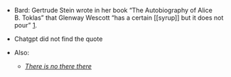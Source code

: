 - Bard: Gertrude Stein wrote in her book “The Autobiography of Alice B. Toklas” that Glenway Wescott “has a certain [[syrup]] but it does not pour” [1](https://quoteinvestigator.com/category/gertrude-stein/).
- Chatgpt did not find the quote

- Also:
	- *[There is no there there](https://quoteinvestigator.com/category/gertrude-stein/?amp=1)* 